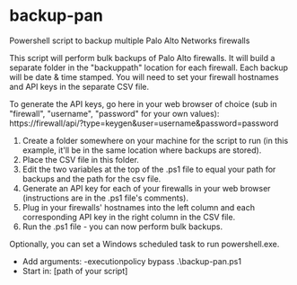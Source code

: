 # backup-pan
Powershell script to backup multiple Palo Alto Networks firewalls

This script will perform bulk backups of Palo Alto firewalls. It will build a separate folder in the "backuppath" location for each firewall. Each backup will be date & time stamped. You will need to set your firewall hostnames and API keys in the separate CSV file.

To generate the API keys, go here in your web browser of choice (sub in "firewall", "username", "password" for your own values):
https://firewall/api/?type=keygen&user=username&password=password

1. Create a folder somewhere on your machine for the script to run (in this example, it'll be in the same location where backups are stored).
2. Place the CSV file in this folder.
3. Edit the two variables at the top of the .ps1 file to equal your path for backups and the path for the csv file.
4. Generate an API key for each of your firewalls in your web browser (instructions are in the .ps1 file's comments).
5. Plug in your firewalls' hostnames into the left column and each corresponding API key in the right column in the CSV file.
6. Run the .ps1 file - you can now perform bulk backups.

Optionally, you can set a Windows scheduled task to run powershell.exe.

* Add arguments: -executionpolicy bypass .\backup-pan.ps1
* Start in: [path of your script]
